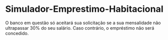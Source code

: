 # Simulador-Emprestimo-Habitacional
O banco em questão só aceitará sua solicitação se a sua mensalidade não ultrapassar 30% do seu salário. Caso contrário, o empréstimo não será concedido.
